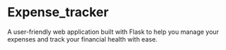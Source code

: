# Expense_tracker
A user-friendly web application built with Flask to help you manage your expenses and track your financial health with ease.
